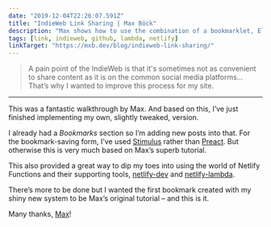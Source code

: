 ```yaml
---
date: "2019-12-04T22:26:07.591Z"
title: "IndieWeb Link Sharing | Max Böck"
description: "Max shows how to use the combination of a bookmarklet, Eleventy, Netlify Functions and Github to share links on your personal website."
tags: [link, indieweb, github, lambda, netlify]
linkTarget: "https://mxb.dev/blog/indieweb-link-sharing/"
---
```

> A pain point of the IndieWeb is that it's sometimes not as convenient to share content as it is on the common social media platforms… That’s why I wanted to improve this process for my site.
---

This was a fantastic walkthrough by Max. And based on this, I’ve just finished implementing my own, slightly tweaked, version. 

I already had a _Bookmarks_ section so I’m adding new posts into that. For the bookmark-saving form, I’ve used [Stimulus](https://stimulusjs.org/) rather than [Preact](https://preactjs.com/). But otherwise this is very much based on Max’s superb tutorial.

This also provided a great way to dip my toes into using the world of Netlify Functions and their supporting tools, [netlify-dev](https://www.netlify.com/products/dev/) and [netlify-lambda](https://github.com/netlify/netlify-lambda).

There’s more to be done but I wanted the first bookmark created with my shiny new system to be Max’s original tutorial – and this is it. 

Many thanks, [Max](https://twitter.com/mxbck)! 

